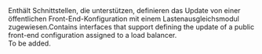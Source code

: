<Namespace Name="Microsoft.Azure.Management.Network.Fluent.LoadBalancerPublicFrontend.UpdateDefinition">
  <Docs>
    <summary><span data-ttu-id="57046-101">Enthält Schnittstellen, die unterstützen, definieren das Update von einer öffentlichen Front-End-Konfiguration mit einem Lastenausgleichsmodul zugewiesen.</span><span class="sxs-lookup"><span data-stu-id="57046-101">Contains interfaces that support defining the update of a public front-end configuration assigned to a load balancer.</span></span></summary> 
    <remarks>To be added.</remarks>
  </Docs>
</Namespace>
